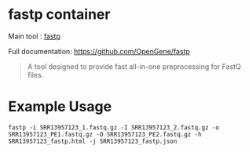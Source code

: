 # fastp container

Main tool : [fastp](https://github.com/OpenGene/fastp)


Full documentation: https://github.com/OpenGene/fastp

> A tool designed to provide fast all-in-one preprocessing for FastQ files.

# Example Usage
`fastp -i SRR13957123_1.fastq.gz -I SRR13957123_2.fastq.gz -o SRR13957123_PE1.fastq.gz -O SRR13957123_PE2.fastq.gz -h SRR13957123_fastp.html -j SRR13957123_fastp.json`
